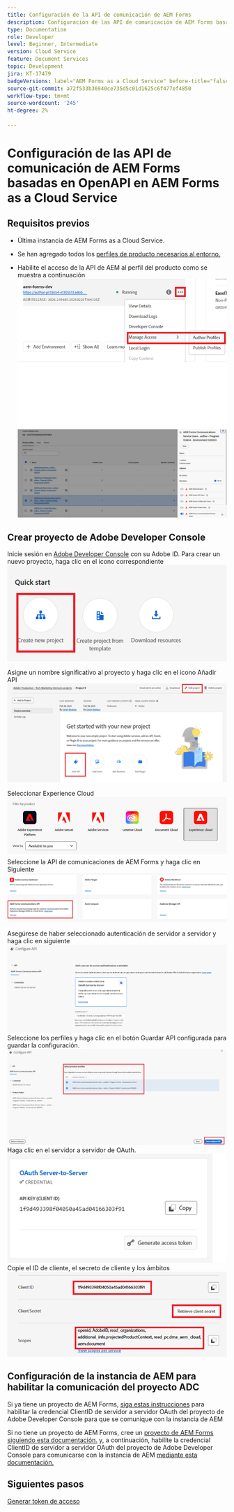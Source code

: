 ```yaml
---
title: Configuración de la API de comunicación de AEM Forms
description: Configuración de las API de comunicación de AEM Forms basadas en OpenAPI para la autenticación de servidor a servidor
type: Documentation
role: Developer
level: Beginner, Intermediate
version: Cloud Service
feature: Document Services
topic: Development
jira: KT-17479
badgeVersions: label="AEM Forms as a Cloud Service" before-title="false"
source-git-commit: a72f533b36940ce735d5c01d1625c6f477ef4850
workflow-type: tm+mt
source-wordcount: '245'
ht-degree: 2%

---
```


# Configuración de las API de comunicación de AEM Forms basadas en OpenAPI en AEM Forms as a Cloud Service

## Requisitos previos

* Última instancia de AEM Forms as a Cloud Service.
* Se han agregado todos los [perfiles de producto necesarios al entorno.](https://experienceleague.adobe.com/es/docs/experience-manager-learn/cloud-service/aem-apis/invoke-openapi-based-aem-apis)

* Habilite el acceso de la API de AEM al perfil del producto como se muestra a continuación
  ![perfil_producto1](assets/product-profiles1.png)
  ![perfil_producto](assets/product-profiles.png)

## Crear proyecto de Adobe Developer Console

Inicie sesión en [Adobe Developer Console](https://developer.adobe.com/console/) con su Adobe ID.
Para crear un nuevo proyecto, haga clic en el icono correspondiente
![nuevo-proyecto](assets/new-project.png)

Asigne un nombre significativo al proyecto y haga clic en el icono Añadir API
![nuevo-proyecto](assets/new-project2.png)

Seleccionar Experience Cloud
![nuevo-proyecto3](assets/new-project3.png)
Seleccione la API de comunicaciones de AEM Forms y haga clic en Siguiente
![nuevo-proyecto4](assets/new-project4.png)

Asegúrese de haber seleccionado autenticación de servidor a servidor y haga clic en siguiente
![nuevo-proyecto5](assets/new-project5.png)
Seleccione los perfiles y haga clic en el botón Guardar API configurada para guardar la configuración.
![nuevo-proyecto6](assets/new-project6.png)
Haga clic en el servidor a servidor de OAuth.
![nuevo-proyecto7](assets/new-project7.png)
Copie el ID de cliente, el secreto de cliente y los ámbitos
![nuevo proyecto8](assets/new-project8.png)

## Configuración de la instancia de AEM para habilitar la comunicación del proyecto ADC

Si ya tiene un proyecto de AEM Forms, [siga estas instrucciones](https://experienceleague.adobe.com/es/docs/experience-manager-learn/cloud-service/aem-apis/invoke-openapi-based-aem-apis) para habilitar la credencial ClientID de servidor a servidor OAuth del proyecto de Adobe Developer Console para que se comunique con la instancia de AEM

Si no tiene un proyecto de AEM Forms, cree un [proyecto de AEM Forms siguiendo esta documentación.](https://experienceleague.adobe.com/en/docs/experience-manager-learn/cloud-service/forms/developing-for-cloud-service/getting-started) y, a continuación, habilite la credencial ClientID de servidor a servidor OAuth del proyecto de Adobe Developer Console para comunicarse con la instancia de AEM [mediante esta documentación.](https://experienceleague.adobe.com/es/docs/experience-manager-learn/cloud-service/aem-apis/invoke-openapi-based-aem-apis)


## Siguientes pasos

[Generar token de acceso](./generate-access-token.md)